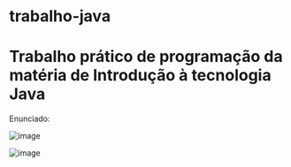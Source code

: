 # trabalho-java

<h1>Trabalho prático de programação da matéria de Introdução à tecnologia Java</h1>

Enunciado:

![image](https://user-images.githubusercontent.com/43755420/173902115-3a18a816-e434-4d36-aab5-4a3e06ff0132.png)

![image](https://user-images.githubusercontent.com/43755420/183766220-e90c979c-3cad-47b3-b920-1ce246928be4.png)

